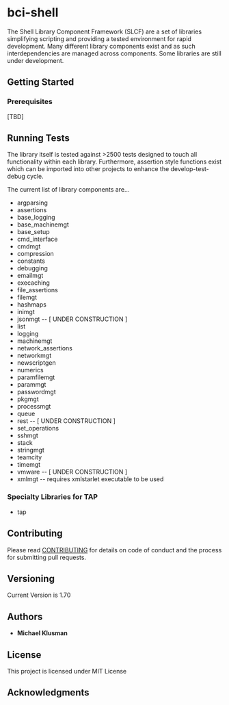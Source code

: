 # bci-shell

The Shell Library Component Framework (SLCF) are a set of libraries simplifying scripting and providing a tested environment for rapid development.  Many different library components exist and as such interdependencies are managed across components.  Some libraries are still under development.

## Getting Started

### Prerequisites

[TBD]

## Running Tests

The library itself is tested against >2500 tests designed to touch all functionality within each library.  Furthermore, assertion style functions exist which can be imported into other projects to enhance the develop-test-debug cycle.

The current list of library components are...

* argparsing
* assertions
* base_logging
* base_machinemgt
* base_setup
* cmd_interface
* cmdmgt
* compression
* constants
* debugging
* emailmgt
* execaching
* file_assertions
* filemgt
* hashmaps
* inimgt
* jsonmgt -- [ UNDER CONSTRUCTION ]
* list
* logging
* machinemgt
* network_assertions
* networkmgt
* newscriptgen
* numerics
* paramfilemgt
* parammgt
* passwordmgt
* pkgmgt
* processmgt
* queue
* rest -- [ UNDER CONSTRUCTION ]
* set_operations
* sshmgt
* stack
* stringmgt
* teamcity
* timemgt
* vmware -- [ UNDER CONSTRUCTION ]
* xmlmgt -- requires xmlstarlet executable to be used

### Specialty Libraries for TAP

* tap

## Contributing

Please read [CONTRIBUTING](CONTRIBUTING.md) for details on code of conduct and the process for submitting pull requests.

## Versioning

Current Version is 1.70

## Authors

* **Michael Klusman**

## License

This project is licensed under MIT License

## Acknowledgments
